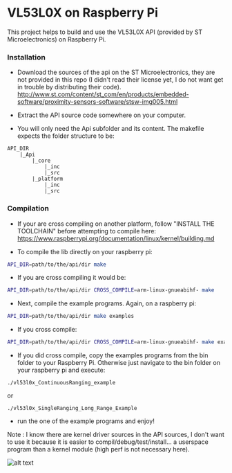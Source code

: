 # VL53L0X on Raspberry Pi

This project helps to build and use the VL53L0X API (provided by ST Microelectronics) on Raspberry Pi.

### Installation

* Download the sources of the api on the ST Microelectronics, they are not provided in this repo (I didn't read their license yet, I do not want get in trouble by distributing their code). http://www.st.com/content/st_com/en/products/embedded-software/proximity-sensors-software/stsw-img005.html

* Extract the API source code somewhere on your computer.
* You will only need the Api subfolder and its content. The makefile expects the folder structure to be:
```
API_DIR
    |_Api
        |_core
            |_inc
            |_src
        |_platform
            |_inc
            |_src
```

### Compilation

* If your are cross compiling on another platform, follow "INSTALL THE TOOLCHAIN" before attempting to compile here: https://www.raspberrypi.org/documentation/linux/kernel/building.md

* To compile the lib directly on your raspberry pi:
```bash
API_DIR=path/to/the/api/dir make
```

* If you are cross compiling it would be:
```bash
API_DIR=path/to/the/api/dir CROSS_COMPILE=arm-linux-gnueabihf- make
```

* Next, compile the example programs. Again, on a raspberry pi:
```bash
API_DIR=path/to/the/api/dir make examples
```

* If you cross compile:
```bash
API_DIR=path/to/the/api/dir CROSS_COMPILE=arm-linux-gnueabihf- make examples
```

* If you did cross compile, copy the examples programs from the bin folder to your Raspberry Pi. Otherwise just navigate to the bin folder on your raspberry pi and execute:
```
./vl53l0x_ContinuousRanging_example
```
or
```
./vl53l0x_SingleRanging_Long_Range_Example
```

* run the one of the example programs and enjoy!

Note : I know there are kernel driver sources in the API sources, I don't want to use it because it is easier to compil/debug/test/install... a userspace program than a kernel module (high perf is not necessary here).

![alt text](https://github.com/cassou/VL53L0X_rasp/blob/master/doc/raspi_bb.png "hookup example")



